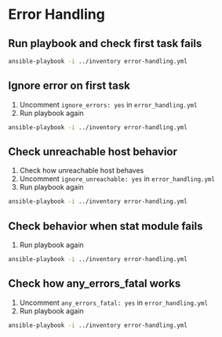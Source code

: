 # Error Handling

## Run playbook and check first task fails

```bash
ansible-playbook -i ../inventory error-handling.yml
```

## Ignore error on first task

1. Uncomment `ignore_errors: yes` in `error_handling.yml`
2. Run playbook again

```bash
ansible-playbook -i ../inventory error-handling.yml
```

## Check unreachable host behavior

1. Check how unreachable host behaves
2. Uncomment `ignore_unreachable: yes` in `error_handling.yml`
3. Run playbook again

```bash
ansible-playbook -i ../inventory error-handling.yml
```

## Check behavior when stat module fails

1. Run playbook again

```bash
ansible-playbook -i ../inventory error-handling.yml
```

## Check how any_errors_fatal works

1. Uncomment `any_errors_fatal: yes` in `error_handling.yml`
2. Run playbook again

```bash
ansible-playbook -i ../inventory error-handling.yml
```

